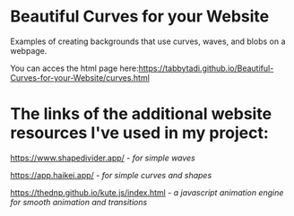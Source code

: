 # Beautiful Curves for your Website
Examples of creating backgrounds that use curves, waves, and blobs on a webpage.

You can acces the html page here:https://tabbytadi.github.io/Beautiful-Curves-for-your-Website/curves.html

# The links of the additional website resources I've used in my project:

https://www.shapedivider.app/ - *for simple waves*

https://app.haikei.app/ - *for simple curves and shapes*

https://thednp.github.io/kute.js/index.html - *a javascript animation engine for smooth animation and transitions*
